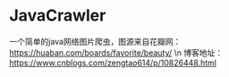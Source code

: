 # JavaCrawler
一个简单的java网络图片爬虫，图源来自花瓣网：https://huaban.com/boards/favorite/beauty/ \n
博客地址：https://www.cnblogs.com/zengtao614/p/10826448.html
